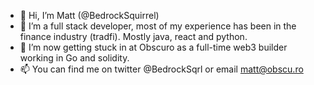 - 👋 Hi, I’m Matt (@BedrockSquirrel)
- 👀 I’m a full stack developer, most of my experience has been in the finance industry (tradfi). Mostly java, react and python.
- 🌱 I’m now getting stuck in at Obscuro as a full-time web3 builder working in Go and solidity.
- 📫 You can find me on twitter @BedrockSqrl or email matt@obscu.ro

<!---
BedrockSquirrel/BedrockSquirrel is a ✨ special ✨ repository because its `README.md` (this file) appears on your GitHub profile.
You can click the Preview link to take a look at your changes.
--->
